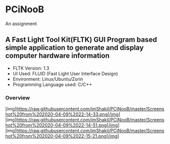 # PCiNooB
An assignment

## A Fast Light Tool Kit(FLTK) GUI Program based simple application to generate and display computer hardware information

- FLTK Version: 1.3
- UI Used: FLUID (Fast Light User Interface Design)
- Environment: Linux/Ubuntu/Zorin
- Programming Language used: C/C++

### Overview

[img]https://raw.githubusercontent.com/imShakil/PCiNooB/master/Screenshot%20from%202020-04-09%2022-14-33.png[/img]
[img]https://raw.githubusercontent.com/imShakil/PCiNooB/master/Screenshot%20from%202020-04-09%2022-14-51.png[/img]
[img]https://raw.githubusercontent.com/imShakil/PCiNooB/master/Screenshot%20from%202020-04-09%2022-15-21.png[/img]


